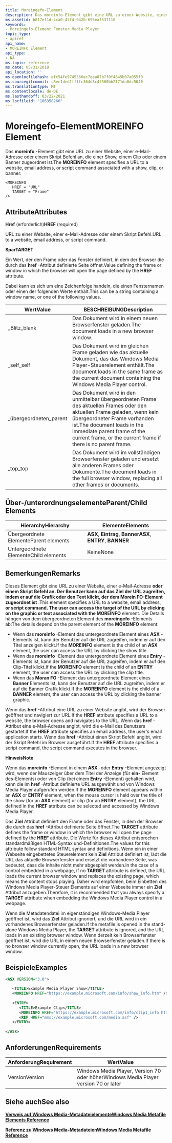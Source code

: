 ```yaml
---
title: Moreingefo-Element
description: Das moreinfo-Element gibt eine URL zu einer Website, einer e-Mail-Adresse oder einem Skript Befehl an, die einer Show, einem Clip oder einem Banner zugeordnet ist.
ms.assetid: b817ef1d-4ca0-45f4-942b-695eaf537110
keywords:
- Moreingefo-Element Fenster Media Player
topic_type:
- apiref
api_name:
- MOREINFO Element
api_type:
- NA
ms.topic: reference
ms.date: 05/31/2018
api_location: ''
ms.openlocfilehash: efc54fe9745566ec7eaa87b7f0f4645b07a055f0
ms.sourcegitcommit: c8ec1ded1ffffc364d3c4f560bb2171da0dc5040
ms.translationtype: MT
ms.contentlocale: de-DE
ms.lasthandoff: 03/22/2021
ms.locfileid: "106358260"
---
```

# <a name="moreinfo-element"></a><span data-ttu-id="31f76-104">Moreingefo-Element</span><span class="sxs-lookup"><span data-stu-id="31f76-104">MOREINFO Element</span></span>

<span data-ttu-id="31f76-105">Das **moreinfo** -Element gibt eine URL zu einer Website, einer e-Mail-Adresse oder einem Skript Befehl an, die einer Show, einem Clip oder einem Banner zugeordnet ist.</span><span class="sxs-lookup"><span data-stu-id="31f76-105">The **MOREINFO** element specifies a URL to a website, email address, or script command associated with a show, clip, or banner.</span></span>

``` syntax
<MOREINFO
   HREF = "URL"
   TARGET = "Frame"
/>
```

## <a name="attributes"></a><span data-ttu-id="31f76-106">Attribute</span><span class="sxs-lookup"><span data-stu-id="31f76-106">Attributes</span></span>

<span data-ttu-id="31f76-107">**Href** (erforderlich)</span><span class="sxs-lookup"><span data-stu-id="31f76-107">**HREF** (required)</span></span>

<span data-ttu-id="31f76-108">URL zu einer Website, einer e-Mail-Adresse oder einem Skript Befehl.</span><span class="sxs-lookup"><span data-stu-id="31f76-108">URL to a website, email address, or script command.</span></span>

<span data-ttu-id="31f76-109">**Spar**</span><span class="sxs-lookup"><span data-stu-id="31f76-109">**TARGET**</span></span>

<span data-ttu-id="31f76-110">Ein Wert, der den Frame oder das Fenster definiert, in dem der Browser die durch das **href** -Attribut definierte Seite öffnet.</span><span class="sxs-lookup"><span data-stu-id="31f76-110">Value defining the frame or window in which the browser will open the page defined by the **HREF** attribute.</span></span>

<span data-ttu-id="31f76-111">Dabei kann es sich um eine Zeichenfolge handeln, die einen Fensternamen oder einen der folgenden Werte enthält.</span><span class="sxs-lookup"><span data-stu-id="31f76-111">This can be a string containing a window name, or one of the following values.</span></span>



| <span data-ttu-id="31f76-112">Wert</span><span class="sxs-lookup"><span data-stu-id="31f76-112">Value</span></span>    | <span data-ttu-id="31f76-113">BESCHREIBUNG</span><span class="sxs-lookup"><span data-stu-id="31f76-113">Description</span></span>                                                                                                              |
|----------|--------------------------------------------------------------------------------------------------------------------------|
| <span data-ttu-id="31f76-114">\_Blitz</span><span class="sxs-lookup"><span data-stu-id="31f76-114">\_blank</span></span>  | <span data-ttu-id="31f76-115">Das Dokument wird in einem neuen Browserfenster geladen.</span><span class="sxs-lookup"><span data-stu-id="31f76-115">The document loads in a new browser window.</span></span>                                                                              |
| <span data-ttu-id="31f76-116">\_self</span><span class="sxs-lookup"><span data-stu-id="31f76-116">\_self</span></span>   | <span data-ttu-id="31f76-117">Das Dokument wird im gleichen Frame geladen wie das aktuelle Dokument, das das Windows Media Player-Steuerelement enthält.</span><span class="sxs-lookup"><span data-stu-id="31f76-117">The document loads in the same frame as the current document containing the Windows Media Player control.</span></span>                |
| <span data-ttu-id="31f76-118">\_übergeordneten</span><span class="sxs-lookup"><span data-stu-id="31f76-118">\_parent</span></span> | <span data-ttu-id="31f76-119">Das Dokument wird in den unmittelbar übergeordneten Frame des aktuellen Frames oder den aktuellen Frame geladen, wenn kein übergeordneter Frame vorhanden ist.</span><span class="sxs-lookup"><span data-stu-id="31f76-119">The document loads in the immediate parent frame of the current frame, or the current frame if there is no parent frame.</span></span> |
| <span data-ttu-id="31f76-120">\_top</span><span class="sxs-lookup"><span data-stu-id="31f76-120">\_top</span></span>    | <span data-ttu-id="31f76-121">Das Dokument wird im vollständigen Browserfenster geladen und ersetzt alle anderen Frames oder Dokumente.</span><span class="sxs-lookup"><span data-stu-id="31f76-121">The document loads in the full browser window, replacing all other frames or documents.</span></span>                                  |



 

## <a name="parentchild-elements"></a><span data-ttu-id="31f76-122">Über-/unterordnungselemente</span><span class="sxs-lookup"><span data-stu-id="31f76-122">Parent/Child Elements</span></span>



| <span data-ttu-id="31f76-123">Hierarchy</span><span class="sxs-lookup"><span data-stu-id="31f76-123">Hierarchy</span></span>       | <span data-ttu-id="31f76-124">Elemente</span><span class="sxs-lookup"><span data-stu-id="31f76-124">Elements</span></span>                       |
|-----------------|--------------------------------|
| <span data-ttu-id="31f76-125">Übergeordnete Elemente</span><span class="sxs-lookup"><span data-stu-id="31f76-125">Parent elements</span></span> | <span data-ttu-id="31f76-126">**ASX**, **Eintrag**, **Banner**</span><span class="sxs-lookup"><span data-stu-id="31f76-126">**ASX**, **ENTRY**, **BANNER**</span></span> |
| <span data-ttu-id="31f76-127">Untergeordnete Elemente</span><span class="sxs-lookup"><span data-stu-id="31f76-127">Child elements</span></span>  | <span data-ttu-id="31f76-128">Keine</span><span class="sxs-lookup"><span data-stu-id="31f76-128">None</span></span>                           |



 

## <a name="remarks"></a><span data-ttu-id="31f76-129">Bemerkungen</span><span class="sxs-lookup"><span data-stu-id="31f76-129">Remarks</span></span>

<span data-ttu-id="31f76-130">Dieses Element gibt eine URL zu einer Website, einer e-Mail-Adresse **oder einem Skript Befehl an. Der Benutzer kann auf das Ziel der URL zugreifen, indem er auf die Grafik oder den Text klickt, der dem Morein FO-Element zugeordnet ist** .</span><span class="sxs-lookup"><span data-stu-id="31f76-130">This element specifies a URL to a website, email address, **or script command. The user can access the target of the URL by clicking on the graphic or text associated with the MOREINFO** element.</span></span> <span data-ttu-id="31f76-131">Die Details hängen von dem übergeordneten Element des **moreingefo** -Elements ab:</span><span class="sxs-lookup"><span data-stu-id="31f76-131">The details depend on the parent element of the **MOREINFO** element:</span></span>

-   <span data-ttu-id="31f76-132">Wenn das **moreinfo** -Element das untergeordnete Element eines **ASX** -Elements ist, kann der Benutzer auf die URL zugreifen, indem er auf den Titel anzeigen klickt.</span><span class="sxs-lookup"><span data-stu-id="31f76-132">If the **MOREINFO** element is the child of an **ASX** element, the user can access the URL by clicking the show title.</span></span>
-   <span data-ttu-id="31f76-133">Wenn das **moreinfo** -Element das untergeordnete Element eines **Entry** -Elements ist, kann der Benutzer auf die URL zugreifen, indem er auf den Clip-Titel klickt.</span><span class="sxs-lookup"><span data-stu-id="31f76-133">If the **MOREINFO** element is the child of an **ENTRY** element, the user can access the URL by clicking the clip title.</span></span>
-   <span data-ttu-id="31f76-134">Wenn das **Moran FO** -Element das untergeordnete Element eines **Banner** Elements ist, kann der Benutzer auf die URL zugreifen, indem er auf die Banner Grafik klickt.</span><span class="sxs-lookup"><span data-stu-id="31f76-134">If the **MOREINFO** element is the child of a **BANNER** element, the user can access the URL by clicking the banner graphic.</span></span>

<span data-ttu-id="31f76-135">Wenn das **href** -Attribut eine URL zu einer Website angibt, wird der Browser geöffnet und navigiert zur URL.</span><span class="sxs-lookup"><span data-stu-id="31f76-135">If the **HREF** attribute specifies a URL to a website, the browser opens and navigates to the URL.</span></span> <span data-ttu-id="31f76-136">Wenn das **href** -Attribut eine e-Mail-Adresse angibt, wird die e-Mail des Benutzers gestartet.</span><span class="sxs-lookup"><span data-stu-id="31f76-136">If the **HREF** attribute specifies an email address, the user's email application starts.</span></span> <span data-ttu-id="31f76-137">Wenn das **href** -Attribut einen Skript Befehl angibt, wird der Skript Befehl im Browser ausgeführt.</span><span class="sxs-lookup"><span data-stu-id="31f76-137">If the **HREF** attribute specifies a script command, the script command executes in the browser.</span></span>

<span data-ttu-id="31f76-138">**Hinweis**</span><span class="sxs-lookup"><span data-stu-id="31f76-138">**Note**</span></span>

<span data-ttu-id="31f76-139">Wenn das **moreinfo** -Element in einem **ASX** -oder **Entry** -Element angezeigt wird, wenn der Mauszeiger über dem Titel der Anzeige (für **ein-** Element des-Elements) oder von Clip (bei einem **Entry** -Element) gehalten wird, kann die im **href** -Attribut definierte URL ausgewählt und von Windows Media Player aufgerufen werden.</span><span class="sxs-lookup"><span data-stu-id="31f76-139">If the **MOREINFO** element appears within an **ASX** or **ENTRY** element, when the mouse cursor is held over the title of the show (for an **ASX** element) or clip (for an **ENTRY** element), the URL defined in the **HREF** attribute can be selected and accessed by Windows Media Player.</span></span>

<span data-ttu-id="31f76-140">Das **Ziel** Attribut definiert den Frame oder das Fenster, in dem der Browser die durch das **href** -Attribut definierte Seite öffnet.</span><span class="sxs-lookup"><span data-stu-id="31f76-140">The **TARGET** attribute defines the frame or window in which the browser will open the page defined by the **HREF** attribute.</span></span> <span data-ttu-id="31f76-141">Die Werte für dieses Attribut entsprechen standardmäßigen HTML-Syntax und-Definitionen.</span><span class="sxs-lookup"><span data-stu-id="31f76-141">The values for this attribute follow standard HTML syntax and definitions.</span></span> <span data-ttu-id="31f76-142">Wenn ein in einer Webseite eingebettetes Steuerelement kein **Ziel** Attribut definiert ist, lädt die URL das aktuelle Browserfenster und ersetzt die vorhandene Seite, was bedeutet, dass die Inhalte nicht mehr abgespielt werden.</span><span class="sxs-lookup"><span data-stu-id="31f76-142">In the case of a control embedded in a webpage, if no **TARGET** attribute is defined, the URL loads the current browser window and replaces the existing page, which means the content stops playing.</span></span> <span data-ttu-id="31f76-143">Daher wird empfohlen, beim Einbetten des Windows Media Player-Steuer Elements auf einer Webseite immer ein **Ziel** Attribut anzugeben.</span><span class="sxs-lookup"><span data-stu-id="31f76-143">Therefore, it is recommended that you always specify a **TARGET** attribute when embedding the Windows Media Player control in a webpage.</span></span>

<span data-ttu-id="31f76-144">Wenn die Metadatendatei im eigenständigen Windows-Media Player geöffnet ist, wird das **Ziel** Attribut ignoriert, und die URL wird in ein vorhandenes Browserfenster geladen.</span><span class="sxs-lookup"><span data-stu-id="31f76-144">If the metafile is opened in the stand-alone Windows Media Player, the **TARGET** attribute is ignored, and the URL loads in an existing browser window.</span></span> <span data-ttu-id="31f76-145">Wenn derzeit kein Browserfenster geöffnet ist, wird die URL in einem neuen Browserfenster geladen.</span><span class="sxs-lookup"><span data-stu-id="31f76-145">If there is no browser window currently open, the URL loads in a new browser window.</span></span>

## <a name="examples"></a><span data-ttu-id="31f76-146">Beispiele</span><span class="sxs-lookup"><span data-stu-id="31f76-146">Examples</span></span>


```XML
<ASX VERSION="3.0">

   <TITLE>Example Media Player Show</TITLE>
   <MOREINFO HREF="https://example.microsoft.com/info/show_info.htm" />
   
   <ENTRY>
      <TITLE>Example Clip</TITLE>
      <MOREINFO HREF="https://example.microsoft.com/info/clip1_info.htm" />
      <REF HREF="mms://example.microsoft.com/media.asf" />
   </ENTRY>
   
</ASX>

```



## <a name="requirements"></a><span data-ttu-id="31f76-147">Anforderungen</span><span class="sxs-lookup"><span data-stu-id="31f76-147">Requirements</span></span>



| <span data-ttu-id="31f76-148">Anforderung</span><span class="sxs-lookup"><span data-stu-id="31f76-148">Requirement</span></span> | <span data-ttu-id="31f76-149">Wert</span><span class="sxs-lookup"><span data-stu-id="31f76-149">Value</span></span> |
|--------------------|-----------------------------------------------------|
| <span data-ttu-id="31f76-150">Version</span><span class="sxs-lookup"><span data-stu-id="31f76-150">Version</span></span><br/> | <span data-ttu-id="31f76-151">Windows Media Player, Version 70 oder höher</span><span class="sxs-lookup"><span data-stu-id="31f76-151">Windows Media Player version 70 or later</span></span><br/> |



## <a name="see-also"></a><span data-ttu-id="31f76-152">Siehe auch</span><span class="sxs-lookup"><span data-stu-id="31f76-152">See also</span></span>

<dl> <dt>

[<span data-ttu-id="31f76-153">**Verweis auf Windows Media-Metadateielemente**</span><span class="sxs-lookup"><span data-stu-id="31f76-153">**Windows Media Metafile Elements Reference**</span></span>](windows-media-metafile-elements-reference.md)
</dt> <dt>

[<span data-ttu-id="31f76-154">**Referenz zu Windows Media-Metadateien**</span><span class="sxs-lookup"><span data-stu-id="31f76-154">**Windows Media Metafile Reference**</span></span>](windows-media-metafile-reference.md)
</dt> </dl>

 

 





